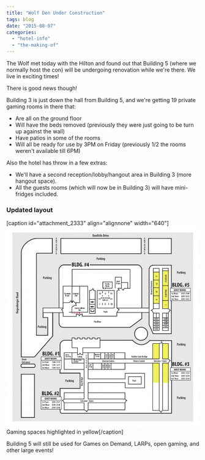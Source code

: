 ```yaml
---
title: "Wolf Den Under Construction"
tags: blog
date: "2015-08-07"
categories: 
  - "hotel-info"
  - "the-making-of"
---
```


The Wolf met today with the Hilton and found out that Building 5 (where we normally host the con) will be undergoing renovation while we're there. We live in exciting times!

There is good news though!

Building 3 is just down the hall from Building 5, and we're getting 19 private gaming rooms in there that:

- Are all on the ground floor
- Will have the beds removed (previously they were just going to be turn up against the wall)
- Have patios in some of the rooms
- Will all be ready for use by 3PM on Friday (previously 1/2 the rooms weren't available till 6PM)

Also the hotel has throw in a few extras:

- We'll have a second reception/lobby/hangout area in Building 3 (more hangout space).
- All the guests rooms (which will now be in Building 3) will have mini-fridges included.

### Updated layout

\[caption id="attachment\_2333" align="alignnone" width="640"\][![Gaming spaces highlighted in yellow.](images/Floor-Plan-Hotel-Layout-Updated-981x1024.jpg)](http://www.bigbadcon.com/wp-content/uploads/2015/08/Floor-Plan-Hotel-Layout-Updated.jpg) Gaming spaces highlighted in yellow\[/caption\]

Building 5 will still be used for Games on Demand, LARPs, open gaming, and other large events!
